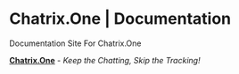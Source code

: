 # Chatrix.One | Documentation

Documentation Site For Chatrix.One

[**Chatrix.One**](https://chatrix.one) - *Keep the Chatting, Skip the Tracking!*
